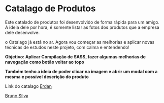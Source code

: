 # Catalago de Produtos

Este catalado de produtos foi desenvolvido de forma rápida para um amigo. A ideia dele  por hora, é somente listar as fotos dos produtos que a empresa dele desenvolve.

o Catalago já está no ar. Agora vou começar as melhorias e aplicar novas técnicas de estudos neste projeto, com calma e entendendo!

**Objetivo: Aplicar Compilação de SASS, fazer algumas melhorias de navegação como botão voltar ao topo**

**Também tenho a ideia de poder clicar na imagem e abrir um modal com a mesma e possível descrição do produto**

Link do catalago [Erdan](http://erdan.com.br/index.html)

[Bruno Silva](https://www.linkedin.com/in/bruno-silva0109/)
